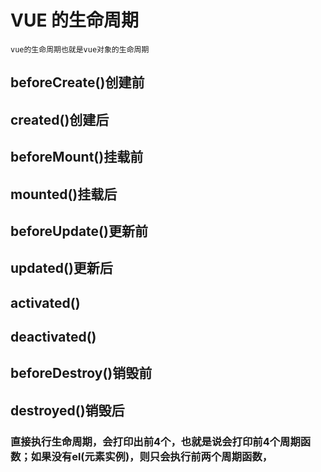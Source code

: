 # VUE 的生命周期
    vue的生命周期也就是vue对象的生命周期
## beforeCreate()创建前
    
## created()创建后

## beforeMount()挂载前

## mounted()挂载后

## beforeUpdate()更新前

## updated()更新后

## activated()

## deactivated()

## beforeDestroy()销毁前

## destroyed()销毁后

### 直接执行生命周期，会打印出前4个，也就是说会打印前4个周期函数；如果没有el(元素实例)，则只会执行前两个周期函数，